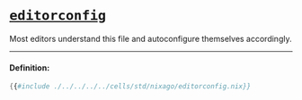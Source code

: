 # [`editorconfig`][editorconfig]

Most editors understand this file and autoconfigure themselves accordingly.

[editorconfig]: https://github.com/editorconfig/

---

#### Definition:

```nix
{{#include ./../../../../cells/std/nixago/editorconfig.nix}}
```
